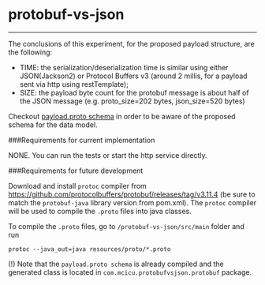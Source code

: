 # protobuf-vs-json

---
The conclusions of this experiment, for the proposed payload structure, are the following:
- TIME: the serialization/deserialization time is similar using either JSON(Jackson2) or Protocol Buffers v3 (around 2 millis, for a payload sent via http using restTemplate);
- SIZE: the payload byte count for the protobuf message is about half of the JSON message (e.g. proto_size=202 bytes, json_size=520 bytes)

Checkout [payload.proto schema](https://github.com/mcicu/protobuf-vs-json/blob/master/src/main/resources/proto/payload.proto) in order to be aware of the proposed schema for the data model.

###Requirements for current implementation

NONE. You can run the tests or start the http service directly.


###Requirements for future development

Download and install `protoc` compiler from https://github.com/protocolbuffers/protobuf/releases/tag/v3.11.4
(be sure to match the `protobuf-java` library version from pom.xml).
The `protoc` compiler will be used to compile the `.proto` files into java classes.

To compile the `.proto` files, go to `/protobuf-vs-json/src/main` folder and run
```shell script
protoc --java_out=java resources/proto/*.proto
```
(!) Note that the `payload.proto schema` is already compiled and the generated class is located in `com.mcicu.protobufvsjson.protobuf` package.


